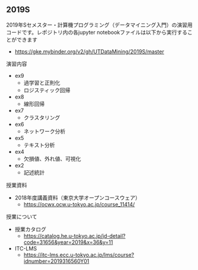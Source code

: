 ## 2019S
2019年Sセメスター・計算機プログラミング（データマイニング入門）の演習用コードです。レポジトリ内の各jupyter notebookファイルは以下から実行することができます
  - https://gke.mybinder.org/v2/gh/UTDataMining/2019S/master

演習内容
  - ex9
    - 過学習と正則化
    - ロジスティック回帰
  - ex8
    - 線形回帰
  - ex7
    - クラスタリング
  - ex6
    - ネットワーク分析
  - ex5
    - テキスト分析
  - ex4
    - 欠損値、外れ値、可視化
  - ex2
    - 記述統計

授業資料
- 2018年度講義資料（東京大学オープンコースウェア）
  - https://ocwx.ocw.u-tokyo.ac.jp/course_11414/

授業について
- 授業カタログ
  - https://catalog.he.u-tokyo.ac.jp/jd-detail?code=31656&year=2019&x=36&y=11
- ITC-LMS
  - https://itc-lms.ecc.u-tokyo.ac.jp/lms/course?idnumber=2019316560Y01

